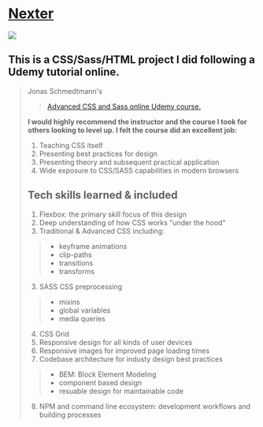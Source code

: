 # [ Nexter ](https://Nexter-rkp.netlify.app/)
![](nexter-demo.gif)

## This is a CSS/Sass/HTML project I did following a Udemy tutorial online.
> Jonas Schmedtmann's  
> > <a href="https://www.udemy.com/course/advanced-css-and-sass/">Advanced CSS and Sass online Udemy course.</a>  
>
> **I would highly recommend the instructor and the course I took for others looking to level up. I felt the course did an excellent job:**  
> 1. Teaching CSS itself
> 1. Presenting best practices for design
> 1. Presenting theory and subsequent practical application
> 1. Wide exposure to CSS/SASS capabilities in modern browsers
>
> ## Tech skills learned & included
> 1. Flexbox: the primary skill focus of this design
> 1. Deep understanding of how CSS works "under the hood"
> 1. Traditional & Advanced CSS including:
> > - keyframe animations
> > - clip-paths
> > - transitions
> > - transforms
> 3. SASS CSS preprocessing
> > - mixins
> > - global variables
> > - media queries
> 4. CSS Grid
> 1. Responsive design for all kinds of user devices
> 1. Responsive images for improved page loading times    
> 1. Codebase architecture for industy design best practices
> > - BEM: Block Element Modeling
> > - component based design
> > - resuable design for maintainable code
> 8. NPM and command line ecosystem: development workflows and building processes
